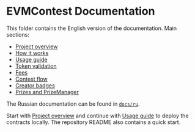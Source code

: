 # EVMContest Documentation

This folder contains the English version of the documentation. Main sections:

- [Project overview](overview.md)
- [How it works](architecture.md)
- [Usage guide](usage.md)
- [Token validation](tokens.md)
- [Fees](fees.md)
- [Contest flow](contest_flow.md)
- [Creator badges](badges.md)
- [Prizes and PrizeManager](prizes.md)

The Russian documentation can be found in [`docs/ru`](../ru/index.md).

Start with [Project overview](overview.md) and continue with [Usage guide](usage.md) to deploy the contracts locally. The repository README also contains a quick start.
